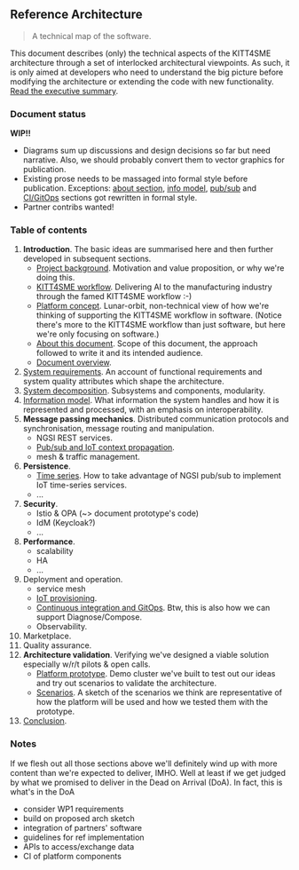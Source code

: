 Reference Architecture
----------------------
> A technical map of the software.

This document describes (only) the technical aspects of the KITT4SME
architecture through a set of interlocked architectural viewpoints.
As such, it is only aimed at developers who need to understand the
big picture before modifying the architecture or extending the code
with new functionality. [Read the executive summary][abstract].


### Document status

**WIP!!**

* Diagrams sum up discussions and design decisions so far but need
  narrative. Also, we should probably convert them to vector graphics
  for publication.
* Existing prose needs to be massaged into formal style before publication.
  Exceptions: [about section][intro.about], [info model][view.data],
  [pub/sub][view.pub-sub] and [CI/GitOps][view.ci] sections got rewritten
  in formal style.
* Partner contribs wanted!


### Table of contents

1. **Introduction**. The basic ideas are summarised here and then further
   developed in subsequent sections.
    - [Project background][into.motivation]. Motivation and value proposition,
      or why we're doing this.
    - [KITT4SME workflow][intro.workflow]. Delivering AI to the manufacturing
      industry through the famed KITT4SME workflow :-)
    - [Platform concept][intro.platform]. Lunar-orbit, non-technical view of
      how we're thinking of supporting the KITT4SME workflow in software.
      (Notice there's more to the KITT4SME workflow than just software, but
      here we're only focusing on software.)
    - [About this document][intro.about]. Scope of this document, the approach
      followed to write it and its intended audience.
    - [Document overview][intro.overview].
2. [System requirements][view.req]. An account of functional requirements
   and system quality attributes which shape the architecture.
3. [System decomposition][view.conceptual]. Subsystems and components,
   modularity.
4. [Information model][view.data]. What information the system handles and
   how it is represented and processed, with an emphasis on interoperability.
5. **Message passing mechanics**. Distributed communication protocols and
   synchronisation, message routing and manipulation.
    - NGSI REST services.
    - [Pub/sub and IoT context propagation][view.pub-sub].
    - mesh & traffic management.
6. **Persistence**.
    - [Time series][view.times-series]. How to take advantage of NGSI pub/sub
      to implement IoT time-series services.
    - ...
7. **Security**.
    - Istio & OPA (~> document prototype's code)
    - IdM (Keycloak?)
    - ...
8. **Performance**.
    - scalability
    - HA
    - ...
9. Deployment and operation.
    - service mesh
    - [IoT provisioning][view.provisioning].
    - [Continuous integration and GitOps][view.ci]. Btw, this is also how
      we can support Diagnose/Compose.
    - Observability.
10. Marketplace.
11. Quality assurance.
12. **Architecture validation**. Verifying we've designed a viable solution
   especially w/r/t pilots & open calls.
    - [Platform prototype][proto]. Demo cluster we've built to test out our
      ideas and try out scenarios to validate the architecture.
    - [Scenarios][scenarios]. A sketch of the scenarios we think are
      representative of how the platform will be used and how we tested
      them with the prototype.
13. [Conclusion][conclusion].


### Notes

If we flesh out all those sections above we'll definitely wind up with
more content than we're expected to deliver, IMHO. Well at least if we
get judged by what we promised to deliver in the Dead on Arrival (DoA).
In fact, this is what's in the DoA

* consider WP1 requirements
* build on proposed arch sketch
* integration of partners' software
* guidelines for ref implementation
* APIs to access/exchange data
* CI of platform components




[abstract]: ./abstract.md
[conclusion]: ./conclusion.md
[intro.about]: ./intro/about.md
[into.motivation]: ./intro/motivation.md
[intro.overview]: ./intro/overview.md
[intro.platform]: ./intro/platform.md
[intro.workflow]: ./intro/workflow.md
[proto]: ../poc/README.md
[scenarios]: ./scenarios.md
[view.ci]: ./mesh/gitops.md
[view.conceptual]: ./conceptual-view/system-decomposition.md
[view.data]: ./fw-middleware/data.md
[view.provisioning]: ./fw-middleware/provisioning.md
[view.pub-sub]: ./fw-middleware/ctx-change-propagation.md
[view.req]: ./requirements.md
[view.times-series]: ./fw-middleware/time-series.md
